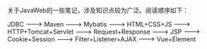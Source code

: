 关于JavaWeb的一些笔记，涉及知识点较为广泛。阅读顺序如下：

JDBC ---> Maven ---> Mybatis ---> HTML+CSS+JS ---> HTTP+Tomcat+Servlet ---> Request+Response ---> JSP ---> Cookie+Session ---> Filter+Listener+AJAX ---> Vue+Element

